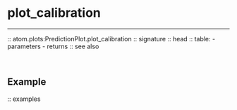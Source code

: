 # plot_calibration
------------------

:: atom.plots:PredictionPlot.plot_calibration
    :: signature
    :: head
    :: table:
        - parameters
        - returns
    :: see also

<br>

## Example

:: examples
